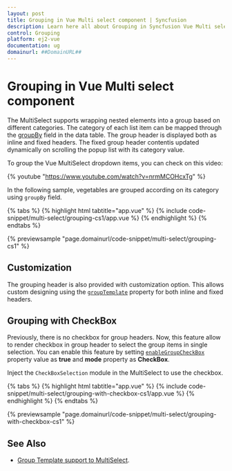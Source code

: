 ```yaml
---
layout: post
title: Grouping in Vue Multi select component | Syncfusion
description: Learn here all about Grouping in Syncfusion Vue Multi select component of Syncfusion Essential JS 2 and more.
control: Grouping 
platform: ej2-vue
documentation: ug
domainurl: ##DomainURL##
---
```


# Grouping in Vue Multi select component

The MultiSelect supports wrapping nested elements into a group based on different categories. The category of each list item can be mapped through the [groupBy](https://ej2.syncfusion.com/vue/documentation/api/multi-select/#fields) field in the data table. The group header is displayed both as inline and fixed headers. The fixed group header contentis updated dynamically on scrolling the popup list with its category value.
 
To group the Vue MultiSelect dropdown items, you can check on this video:

{% youtube "https://www.youtube.com/watch?v=nrmMCOHcxTg" %}

In the following sample, vegetables are grouped according on its category using `groupBy` field.

{% tabs %}
{% highlight html tabtitle="app.vue" %}
{% include code-snippet/multi-select/grouping-cs1/app.vue %}
{% endhighlight %}
{% endtabs %}
        
{% previewsample "page.domainurl/code-snippet/multi-select/grouping-cs1" %}

## Customization

The grouping header is also provided with customization option. This allows custom designing using the [`groupTemplate`](../api/multi-select/#grouptemplate) property for both inline and fixed headers.

## Grouping with CheckBox

Previously, there is no checkbox for group headers. Now, this feature allow to render checkbox in group header to select the group items in single selection. You can enable this feature by setting [`enableGroupCheckBox`](https://ej2.syncfusion.com/vue/documentation/api/multi-select/#enablegroupcheckbox) property value as **true** and **mode** property as **CheckBox**.

Inject the `CheckBoxSelection` module in the MultiSelect to use the checkbox.

{% tabs %}
{% highlight html tabtitle="app.vue" %}
{% include code-snippet/multi-select/grouping-with-checkbox-cs1/app.vue %}
{% endhighlight %}
{% endtabs %}
        
{% previewsample "page.domainurl/code-snippet/multi-select/grouping-with-checkbox-cs1" %}

## See Also

* [Group Template support to MultiSelect](./templates#group-template).